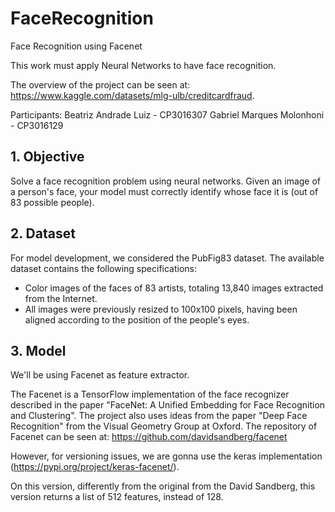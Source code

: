 # FaceRecognition
Face Recognition using Facenet

This work must apply Neural Networks to have face recognition.

The overview of the project can be seen at: https://www.kaggle.com/datasets/mlg-ulb/creditcardfraud.

Participants:
Beatriz Andrade Luiz - CP3016307
Gabriel Marques Molonhoni - CP3016129

## 1. Objective

Solve a face recognition problem using neural networks. Given an image of a person's face, your model must correctly identify whose face it is (out of 83 possible people).

## 2. Dataset
For model development, we considered the PubFig83 dataset. The available dataset contains the following specifications:

* Color images of the faces of 83 artists, totaling 13,840 images extracted from the Internet.
* All images were previously resized to 100x100 pixels, having been aligned according to the position of the people's eyes.

## 3. Model
We'll be using Facenet as feature extractor.

The Facenet is a TensorFlow implementation of the face recognizer described in the paper "FaceNet: A Unified Embedding for Face Recognition and Clustering". 
The project also uses ideas from the paper "Deep Face Recognition" from the Visual Geometry Group at Oxford.
The repository of Facenet can be seen at: https://github.com/davidsandberg/facenet

However, for versioning issues, we are gonna use the keras implementation (https://pypi.org/project/keras-facenet/).

On this version, differently from the original from the David Sandberg, this version returns a list of 512 features, instead of 128.
